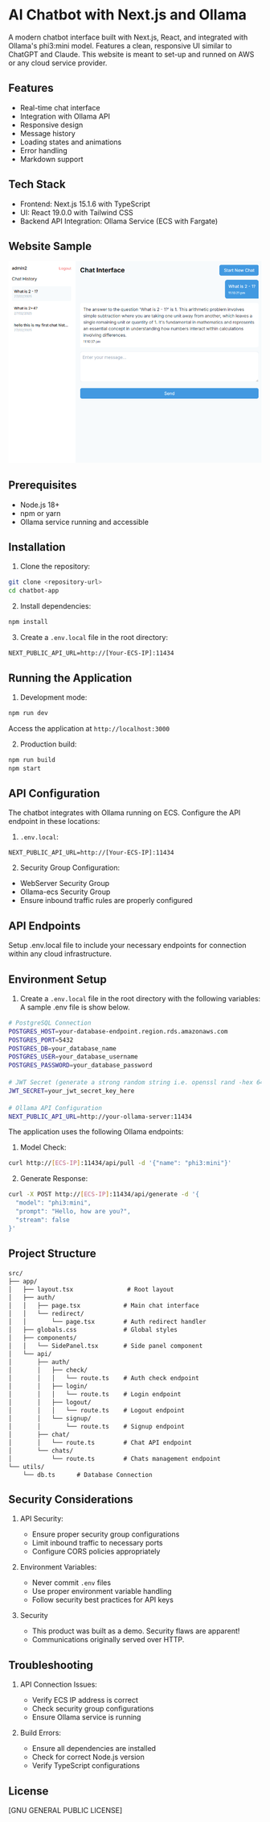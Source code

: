 # AI Chatbot with Next.js and Ollama

A modern chatbot interface built with Next.js, React, and integrated with Ollama's phi3:mini model. Features a clean, responsive UI similar to ChatGPT and Claude.
This website is meant to set-up and runned on AWS or any cloud service provider.

## Features

- Real-time chat interface
- Integration with Ollama API
- Responsive design
- Message history
- Loading states and animations
- Error handling
- Markdown support

## Tech Stack

- Frontend: Next.js 15.1.6 with TypeScript
- UI: React 19.0.0 with Tailwind CSS
- Backend API Integration: Ollama Service (ECS with Fargate)

## Website Sample
![Sample Website UI](sampleimg/Chatbot-example.png)

## Prerequisites

- Node.js 18+ 
- npm or yarn
- Ollama service running and accessible

## Installation

1. Clone the repository:
```bash
git clone <repository-url>
cd chatbot-app
```

2. Install dependencies:
```bash
npm install
```

3. Create a `.env.local` file in the root directory:
```
NEXT_PUBLIC_API_URL=http://[Your-ECS-IP]:11434
```

## Running the Application

1. Development mode:
```bash
npm run dev
```
Access the application at `http://localhost:3000`

2. Production build:
```bash
npm run build
npm start
```

## API Configuration

The chatbot integrates with Ollama running on ECS. Configure the API endpoint in these locations:

1. `.env.local`:
```
NEXT_PUBLIC_API_URL=http://[Your-ECS-IP]:11434
```

2. Security Group Configuration:
- WebServer Security Group
- Ollama-ecs Security Group
- Ensure inbound traffic rules are properly configured

## API Endpoints

Setup .env.local file to include your necessary endpoints for connection within any cloud infrastructure.

## Environment Setup

1. Create a `.env.local` file in the root directory with the following variables: 
A sample .env file is show below.

```bash
# PostgreSQL Connection
POSTGRES_HOST=your-database-endpoint.region.rds.amazonaws.com
POSTGRES_PORT=5432
POSTGRES_DB=your_database_name
POSTGRES_USER=your_database_username
POSTGRES_PASSWORD=your_database_password

# JWT Secret (generate a strong random string i.e. openssl rand -hex 64)
JWT_SECRET=your_jwt_secret_key_here

# Ollama API Configuration
NEXT_PUBLIC_API_URL=http://your-ollama-server:11434
```

The application uses the following Ollama endpoints:

1. Model Check:
```bash
curl http://[ECS-IP]:11434/api/pull -d '{"name": "phi3:mini"}'
```

2. Generate Response:
```bash
curl -X POST http://[ECS-IP]:11434/api/generate -d '{
  "model": "phi3:mini",
  "prompt": "Hello, how are you?",
  "stream": false
}'
```

## Project Structure

```
src/
├── app/
│   ├── layout.tsx               # Root layout
│   ├── auth/
│   │   ├── page.tsx            # Main chat interface
│   │   └── redirect/
│   │       └── page.tsx        # Auth redirect handler
│   ├── globals.css             # Global styles
│   ├── components/
│   │   └── SidePanel.tsx       # Side panel component
│   └── api/
│       ├── auth/
│       │   ├── check/
│       │   │   └── route.ts    # Auth check endpoint
│       │   ├── login/
│       │   │   └── route.ts    # Login endpoint
│       │   ├── logout/
│       │   │   └── route.ts    # Logout endpoint
│       │   └── signup/
│       │       └── route.ts    # Signup endpoint
│       ├── chat/
│       │   └── route.ts        # Chat API endpoint
│       └── chats/
│           └── route.ts        # Chats management endpoint
└── utils/
    └── db.ts      # Database Connection
```

## Security Considerations

1. API Security:
   - Ensure proper security group configurations
   - Limit inbound traffic to necessary ports
   - Configure CORS policies appropriately

2. Environment Variables:
   - Never commit `.env` files
   - Use proper environment variable handling
   - Follow security best practices for API keys
  
3. Security
   - This product was built as a demo. Security flaws are apparent!
   - Communications originally served over HTTP.

## Troubleshooting

1. API Connection Issues:
   - Verify ECS IP address is correct
   - Check security group configurations
   - Ensure Ollama service is running

2. Build Errors:
   - Ensure all dependencies are installed
   - Check for correct Node.js version
   - Verify TypeScript configurations

## License

[GNU GENERAL PUBLIC LICENSE]
